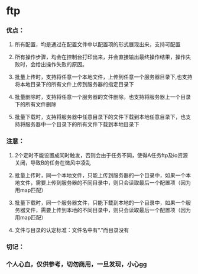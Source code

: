 # ftp

### 优点：
1. 所有配置，均是通过在配置文件中以配置项的形式展现出来，支持可配置

2. 所有操作步骤，均会在控制台打印出来，并会直接输出最终操作结果，操作失败时，会给出操作失败的原因。

3. 批量上传时，支持将任意一个本地文件，上传到任意一个服务器目录下,也支持将本地目录下的所有文件上传到服务器的指定目录下

4. 批量删除时，支持将任意一个服务器的文件删除，也支持将服务器上一个目录下的所有文件删除

5. 批量下载时，支持将服务器中任意目录下的文件下载到本地任意目录下，也支持将服务器中一个目录下的所有文件下载到本地目录下

### 注意：
1. 2个定时不能设置成同时触发，否则会由于任务不同，使得A任务ftp及io资源关闭，导致B的任务在微风中凌乱

2. 批量上传时，同一个本地文件，只能上传到服务器的一个目录中，如果一个本地文件，需要上传到服务器的不同目录中，则只会读取最后一个配置项（因为用map匹配）

3. 批量下载时，同一个服务器文件，只能下载到本地的一个目录中，如果一个服务器文件，需要上传到本地的不同目录中，则只会读取最后一个配置项（因为用map匹配）

4. 文件与目录的认定标准：文件名中有“.”而目录没有

### 切记：
### 个人心血，仅供参考，切勿商用，一旦发现，小心gg
